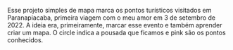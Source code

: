 Esse projeto simples de mapa marca os pontos turísticos visitados em Paranapiacaba, primeira viagem com o meu amor em 3 de setembro de 2022.
A ideia era, primeiramente, marcar esse evento e também aprender criar um mapa. O circle indica a pousada que ficamos e pink são os pontos conhecidos.
